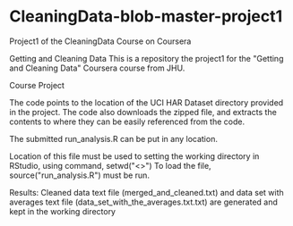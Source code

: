 # CleaningData-blob-master-project1
Project1 of the CleaningData Course on Coursera

Getting and Cleaning Data
This is a repository the project1 for the "Getting and Cleaning Data" Coursera course from JHU.

Course Project

The code points to the location of the UCI HAR Dataset directory provided in the project. The code also downloads the zipped file, 
and extracts the contents to where they can be easily referenced from the code.

The submitted run_analysis.R can be put in any location.

Location of this file must be used to setting the working directory in RStudio, using command, setwd("<<location ofrun_analysis.R >>")
To load the file, source("run_analysis.R") must be run. 

Results: Cleaned data text file (merged_and_cleaned.txt) and data set with averages text file (data_set_with_the_averages.txt.txt) are generated and kept in the working directory
